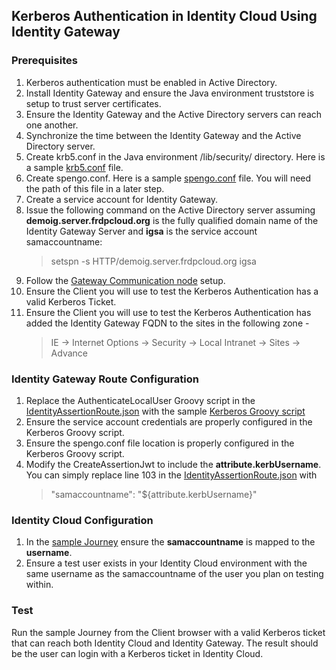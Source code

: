 <!--
*
 * This code is to be used exclusively in connection with ForgeRock’s software or services. 
 * ForgeRock only offers ForgeRock software or services to legal entities who have entered 
 * into a binding license agreement with ForgeRock.  
 *
-->
## Kerberos Authentication in Identity Cloud Using Identity Gateway
### Prerequisites
1. Kerberos authentication must be enabled in Active Directory.
2. Install Identity Gateway and ensure the Java environment truststore is setup to trust server certificates.
3. Ensure the Identity Gateway and the Active Directory servers can reach one another.
4. Synchronize the time between the Identity Gateway and the Active Directory server.
5. Create krb5.conf in the Java environment /lib/security/ directory.  Here is a sample [krb5.conf](https://github.com/ForgeRock/tntp-kerberos-cloud/blob/main/samples/krb5.conf) file.
6. Create spengo.conf.  Here is a sample [spengo.conf](https://github.com/ForgeRock/tntp-kerberos-cloud/blob/main/samples/spnego.conf) file. You will need the path of this file in a later step.
7. Create a service account for Identity Gateway.  
8. Issue the following command on the Active Directory server assuming **demoig.server.frdpcloud.org** is the fully qualified domain name of the Identity Gateway Server and **igsa** is the service account samaccountname: 
      >setspn -s HTTP/demoig.server.frdpcloud.org igsa
9. Follow the [Gateway Communication node](https://backstage.forgerock.com/docs/idcloud/latest/release-notes/rapid-channel/auth-node-gateway-comm.html) setup.
10. Ensure the Client you will use to test the Kerberos Authentication has a valid Kerberos Ticket.
11. Ensure the Client you will use to test the Kerberos Authentication has added the Identity Gateway FQDN to the sites in the following zone -
      >IE -> Internet Options -> Security -> Local Intranet -> Sites -> Advance
### Identity Gateway Route Configuration
1. Replace the AuthenticateLocalUser Groovy script in the [IdentityAssertionRoute.json](https://github.com/ForgeRock/gateway-communication-node/blob/main/sample/IdentityAssertionRoute.json) with the sample [Kerberos Groovy script](https://github.com/ForgeRock/tntp-kerberos-cloud/blob/main/samples/ValidateKerberosTicket.groovy)
2. Ensure the service account credentials are properly configured in the Kerberos Groovy script.
3. Ensure the spengo.conf file location is properly configured in the Kerberos Groovy script.
4. Modify the CreateAssertionJwt to include the **attribute.kerbUsername**. You can simply replace line 103 in the [IdentityAssertionRoute.json](https://github.com/ForgeRock/gateway-communication-node/blob/main/sample/IdentityAssertionRoute.json#L103) with
      >"samaccountname": "${attribute.kerbUsername}"
### Identity Cloud Configuration
1. In the [sample Journey](https://github.com/ForgeRock/gateway-communication-node/blob/main/sample/IG-ForShow-journeyExport-alpha-realm-openam-tntp-ig-testing.forgeblocks.com-2023-10-16T18_46_17.252Z.json) ensure the **samaccountname** is mapped to the **username**.
2. Ensure a test user exists in your Identity Cloud environment with the same username as the samaccountname of the user you plan on testing within.
### Test
Run the sample Journey from the Client browser with a valid Kerberos ticket that can reach both Identity Cloud and Identity Gateway.  The result should be the user can login with a Kerberos ticket in Identity Cloud.
